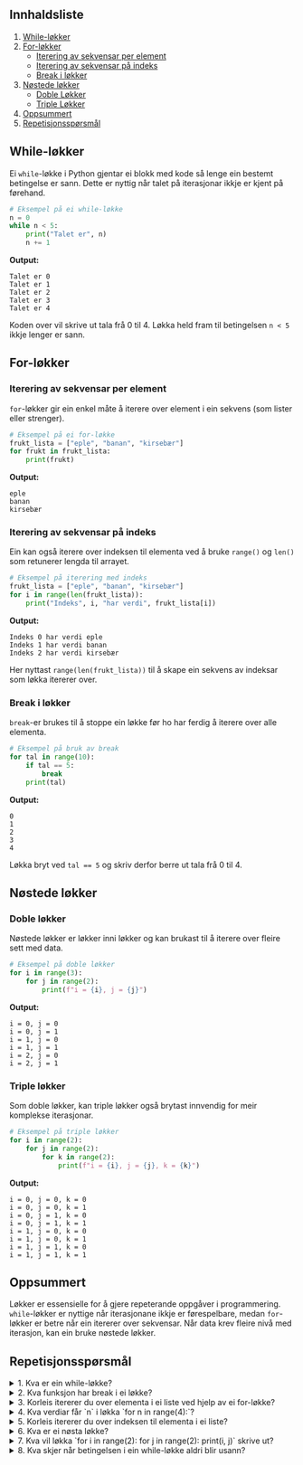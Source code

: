 
## Innhaldsliste
1. [While-løkker](#While-løkker)
2. [For-løkker](#For-løkker)
    - [Iterering av sekvensar per element](#Iterering-av-sekvensar-per-element)
    - [Iterering av sekvensar på indeks](#Iterering-av-sekvensar-på-indeks)
    - [Break i løkker](#Break-i-løkker)
3. [Nøstede løkker](#Nøstede-løkker)
    - [Doble Løkker](#Doble-løkker)
    - [Triple Løkker](#Triple-løkker)
4. [Oppsummert](#Oppsummert)
5. [Repetisjonsspørsmål](#Repetisjonsspørsmål)

## While-løkker
Ei `while`-løkke i Python gjentar ei blokk med kode så lenge ein bestemt betingelse er sann. Dette er nyttig når talet på iterasjonar ikkje er kjent på førehand. 

```python
# Eksempel på ei while-løkke
n = 0
while n < 5:
    print("Talet er", n)
    n += 1
```
**Output:**
```
Talet er 0
Talet er 1
Talet er 2
Talet er 3
Talet er 4
```
Koden over vil skrive ut tala frå 0 til 4. Løkka held fram til betingelsen `n < 5` ikkje lenger er sann.

## For-løkker
### Iterering av sekvensar per element
`for`-løkker gir ein enkel måte å iterere over element i ein sekvens (som lister eller strenger).

```python
# Eksempel på ei for-løkke
frukt_lista = ["eple", "banan", "kirsebær"]
for frukt in frukt_lista:
    print(frukt)
```
**Output:**
```
eple
banan
kirsebær
```

### Iterering av sekvensar på indeks
Ein kan også iterere over indeksen til elementa ved å bruke `range()` og `len()` som retunerer lengda til arrayet.

```python
# Eksempel på iterering med indeks
frukt_lista = ["eple", "banan", "kirsebær"]
for i in range(len(frukt_lista)):
    print("Indeks", i, "har verdi", frukt_lista[i])
```
**Output:**
```
Indeks 0 har verdi eple
Indeks 1 har verdi banan
Indeks 2 har verdi kirsebær
```
Her nyttast `range(len(frukt_lista))` til å skape ein sekvens av indeksar som løkka itererer over.

### Break i løkker
`break`-er brukes til å stoppe ein løkke før ho har ferdig å iterere over alle elementa.

```python
# Eksempel på bruk av break
for tal in range(10):
    if tal == 5:
        break
    print(tal)
```
**Output:**
```
0
1
2
3
4
```
Løkka bryt ved `tal == 5` og skriv derfor berre ut tala frå 0 til 4.

## Nøstede løkker
### Doble løkker
Nøstede løkker er løkker inni løkker og kan brukast til å iterere over fleire sett med data.

```python
# Eksempel på doble løkker
for i in range(3):
    for j in range(2):
        print(f"i = {i}, j = {j}")
```
**Output:**
```
i = 0, j = 0
i = 0, j = 1
i = 1, j = 0
i = 1, j = 1
i = 2, j = 0
i = 2, j = 1
```

### Triple løkker
Som doble løkker, kan triple løkker også brytast innvendig for meir komplekse iterasjonar.

```python
# Eksempel på triple løkker
for i in range(2):
    for j in range(2):
        for k in range(2):
            print(f"i = {i}, j = {j}, k = {k}")
```
**Output:**
```
i = 0, j = 0, k = 0
i = 0, j = 0, k = 1
i = 0, j = 1, k = 0
i = 0, j = 1, k = 1
i = 1, j = 0, k = 0
i = 1, j = 0, k = 1
i = 1, j = 1, k = 0
i = 1, j = 1, k = 1
```

## Oppsummert
Løkker er essensielle for å gjere repeterande oppgåver i programmering. `while`-løkker er nyttige når iterasjonane ikkje er førespelbare, medan `for`-løkker er betre når ein itererer over sekvensar. Når data krev fleire nivå med iterasjon, kan ein bruke nøstede løkker. 

## Repetisjonsspørsmål
<details>
    <summary>1. Kva er ein while-løkke?</summary>
    Ein `while`-løkke er ein kontrollflytstruktur som gjentar ei blokk med kode så lenge ein spesifisert betingelse er sann.
</details>

<details>
    <summary>2. Kva funksjon har break i ei løkke?</summary>
    `break`-er blir brukt til å avslutte ei løkke før ho har iterert over alle elementa.
</details>

<details>
    <summary>3. Korleis itererer du over elementa i ei liste ved hjelp av ei for-løkke?</summary>
    Du kan iterere over elementa i ei liste ved hjelp av ei for-løkke ved å skrive `for element in liste:`.
</details>

<details>
    <summary>4. Kva verdiar får `n` i løkka `for n in range(4):`?</summary>
    `n` vil ha verdiane 0, 1, 2 og 3.
</details>

<details>
    <summary>5. Korleis itererer du over indeksen til elementa i ei liste?</summary>
    Du kan iterere over indeksen til elementa i ei liste ved å bruke `for i in range(len(liste)):` og deretter referere til elementa som `liste[i]`.
</details>

<details>
    <summary>6. Kva er ei nøsta løkke?</summary>
    Ei nøsta løkke er ei løkke som er plassert inni ei anna løkke.
</details>

<details>
    <summary>7. Kva vil løkka `for i in range(2): for j in range(2): print(i, j)` skrive ut?</summary>
    Løkka vil skrive ut alle kombinasjonar av `i` og `j` frå 0 til 1:
    ```
    0 0
    0 1
    1 0
    1 1
    ```
</details>

<details>
    <summary>8. Kva skjer når betingelsen i ein while-løkke aldri blir usann?</summary>
    Løkka vil bli ei "uendeleg løkke" og vil aldri stoppe av seg sjølv.
</details>


